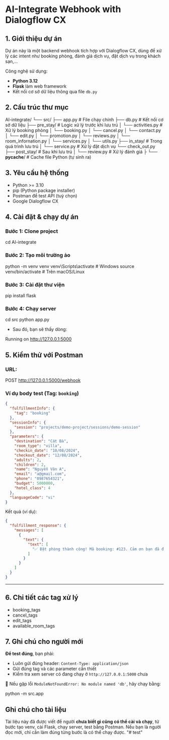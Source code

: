 # AI-Integrate Webhook with Dialogflow CX

## 1. Giới thiệu dự án

Dự án này là một backend webhook tích hợp với Dialogflow CX, dùng để xử lý các intent như booking phòng, đánh giá dịch vụ, đặt dịch vụ trong khách sạn,...

Công nghệ sử dụng:

* **Python 3.12**
* **Flask** làm web framework
* Kết nối cơ sở dữ liệu thông qua file `db.py`


## 2. Cấu trúc thư mục

AI-integrate/
└── src/
    ├── app.py                # File chạy chính
    ├── db.py                 # Kết nối cơ sở dữ liệu
    ├── pre_stay/            # Logic xử lý trước khi lưu trú
    │   └── activities.py       # Xử lý booking phòng
    │   └── booking.py
    │   └── cancel.py
    │   └── contact.py
    │   └── edit.py
    │   └── promotion.py
    │   └── reviews.py
    │   └── room_infornation.py
    │   └── services.py
    │   └── utils.py
    ├── in_stay/             # Trong quá trình lưu trú
    │   └── service.py       # Xử lý đặt dịch vụ
        └── check_out.py
    ├── post_stay/           # Sau khi lưu trú
    │   └── review.py        # Xử lý đánh giá
    ├
    └── __pycache__/         # Cache file Python (tự sinh ra)


## 3. Yêu cầu hệ thống

* Python >= 3.10
* pip (Python package installer)
* Postman để test API (tuỳ chọn)
* Google Dialogflow CX


## 4. Cài đặt & chạy dự án

### Bước 1: Clone project

cd AI-integrate

### Bước 2: Tạo môi trường ảo

python -m venv venv
venv\Scripts\activate  # Windows
source venv/bin/activate  # Trên macOS/Linux

### Bước 3: Cài đặt thư viện

pip install flask

### Bước 4: Chạy server

cd src
python app.py

* Sau đó, bạn sẽ thấy dòng:

Running on http://127.0.0.1:5000


## 5. Kiểm thử với Postman

### URL:

POST http://127.0.0.1:5000/webhook

### Ví dụ body test (Tag: `booking`)

```json
{
  "fulfillmentInfo": {
    "tag": "booking"
  },
  "sessionInfo": {
    "session": "projects/demo-project/sessions/demo-session"
  },
  "parameters": {
    "destination": "Cát Bà",
    "room_type": "villa",
    "checkin_date": "10/08/2024",
    "checkout_date": "12/08/2024",
    "adults": 2,
    "children": 2,
    "name": "Nguyễn Văn A",
    "email": "a@gmail.com",
    "phone": "0987654321",
    "budget": 5000000,
    "hotel_class": 4
  },
  "languageCode": "vi"
}
```

Kết quả (ví dụ):

```json
{
  "fulfillment_response": {
    "messages": [
      {
        "text": {
          "text": [
            "✅ Đặt phòng thành công! Mã booking: #123. Cảm ơn bạn đã đặt phòng tại Cát Bà Resort."
          ]
        }
      }
    ]
  }
}
```

---

## 6. Chi tiết các tag xử lý
* booking_tags
* cancel_tags
* edit_tags
* available_room_tags

## 7. Ghi chú cho người mới

**Để test đúng**, bạn phải:

* Luôn gửi đúng header: `Content-Type: application/json`
* Gửi đúng tag và các parameter cần thiết
* Kiểm tra xem server có đang chạy ở `http://127.0.0.1:5000` chưa

📌 Nếu gặp lỗi `ModuleNotFoundError: No module named 'db'`, hãy chạy bằng:

python -m src.app


## Ghi chú cho tài liệu

Tài liệu này đã được viết để người **chưa biết gì cũng có thể cài và chạy**, từ bước tạo venv, cài Flask, chạy server, test bằng Postman. Nếu bạn là người đọc mới, chỉ cần làm đúng từng bước là có thể chạy được.
"# test" 
